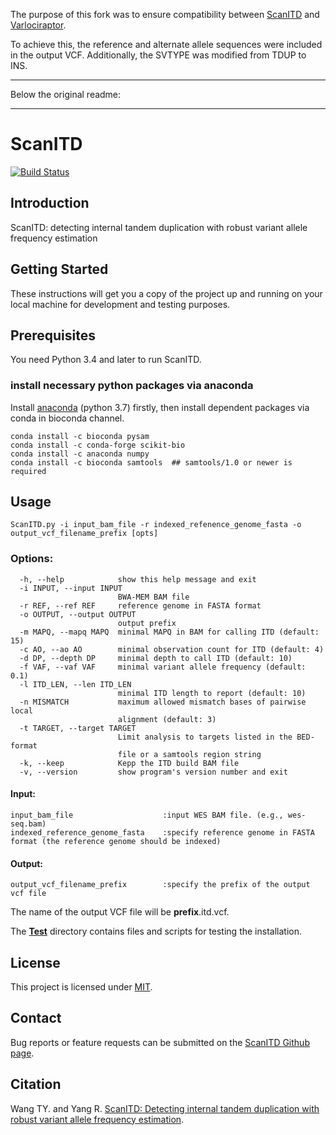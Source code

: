 The purpose of this fork was to ensure compatibility between [ScanITD](https://github.com/ylab-hi/ScanITD) and [Varlociraptor](https://varlociraptor.github.io/landing/).

To achieve this, the reference and alternate allele sequences were included in the output VCF. Additionally, the SVTYPE was modified from TDUP to INS.

------

Below the original readme:

------

# ScanITD
[![Build Status](https://travis-ci.org/ylab-hi/ScanITD.svg?branch=master&status=passed)](https://travis-ci.org/ylab-hi/ScanITD)

Introduction
------------
ScanITD: detecting internal tandem duplication with robust variant allele frequency estimation

Getting Started
----------------
These instructions will get you a copy of the project up and running on your local machine for development and testing purposes.

Prerequisites
----------------
You need Python 3.4 and later to run ScanITD.

### install necessary python packages via anaconda
Install [anaconda](https://www.anaconda.com/download/) (python 3.7) firstly, then install dependent packages via conda in bioconda channel.
```
conda install -c bioconda pysam
conda install -c conda-forge scikit-bio
conda install -c anaconda numpy
conda install -c bioconda samtools  ## samtools/1.0 or newer is required
 ```
Usage
-------------------------
```
ScanITD.py -i input_bam_file -r indexed_refenence_genome_fasta -o output_vcf_filename_prefix [opts]
```

### Options:
```
  -h, --help            show this help message and exit
  -i INPUT, --input INPUT
                        BWA-MEM BAM file
  -r REF, --ref REF     reference genome in FASTA format
  -o OUTPUT, --output OUTPUT
                        output prefix
  -m MAPQ, --mapq MAPQ  minimal MAPQ in BAM for calling ITD (default: 15)
  -c AO, --ao AO        minimal observation count for ITD (default: 4)
  -d DP, --depth DP     minimal depth to call ITD (default: 10)
  -f VAF, --vaf VAF     minimal variant allele frequency (default: 0.1)
  -l ITD_LEN, --len ITD_LEN
                        minimal ITD length to report (default: 10)
  -n MISMATCH           maximum allowed mismatch bases of pairwise local
                        alignment (default: 3)
  -t TARGET, --target TARGET
                        Limit analysis to targets listed in the BED-format
                        file or a samtools region string
  -k, --keep            Kepp the ITD build BAM file
  -v, --version         show program's version number and exit
```  
#### Input:
```	
input_bam_file                    :input WES BAM file. (e.g., wes-seq.bam)
indexed_reference_genome_fasta    :specify reference genome in FASTA format (the reference genome should be indexed)
```
#### Output:
```	
output_vcf_filename_prefix        :specify the prefix of the output vcf file 
```
The name of the output VCF file will be __prefix__.itd.vcf.

The [__Test__](https://github.com/ylab-hi/ScanITD/tree/master/Test "Test directory") directory contains files and scripts for testing the installation.

License
----------------
This project is licensed under [MIT](https://opensource.org/licenses/MIT).

Contact
-----------------
Bug reports or feature requests can be submitted on the [ScanITD Github page](https://github.com/ylab-hi/ScanITD/issues).

Citation
------------------
Wang TY. and Yang R. [ScanITD: Detecting internal tandem duplication with robust variant allele frequency estimation](https://doi.org/10.1093/gigascience/giaa089 "ScanITD: Detecting internal tandem duplication with robust variant allele frequency estimation").

